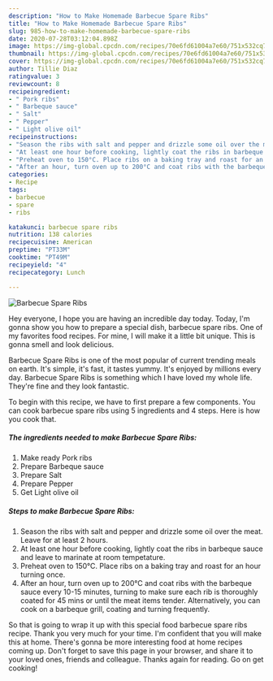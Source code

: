 ```yaml
---
description: "How to Make Homemade Barbecue Spare Ribs"
title: "How to Make Homemade Barbecue Spare Ribs"
slug: 985-how-to-make-homemade-barbecue-spare-ribs
date: 2020-07-28T03:12:04.898Z
image: https://img-global.cpcdn.com/recipes/70e6fd61004a7e60/751x532cq70/barbecue-spare-ribs-recipe-main-photo.jpg
thumbnail: https://img-global.cpcdn.com/recipes/70e6fd61004a7e60/751x532cq70/barbecue-spare-ribs-recipe-main-photo.jpg
cover: https://img-global.cpcdn.com/recipes/70e6fd61004a7e60/751x532cq70/barbecue-spare-ribs-recipe-main-photo.jpg
author: Tillie Diaz
ratingvalue: 3
reviewcount: 8
recipeingredient:
- " Pork ribs"
- " Barbeque sauce"
- " Salt"
- " Pepper"
- " Light olive oil"
recipeinstructions:
- "Season the ribs with salt and pepper and drizzle some oil over the meat. Leave for at least 2 hours."
- "At least one hour before cooking, lightly coat the ribs in barbeque sauce and leave to marinate at room tempetature."
- "Preheat oven to 150°C. Place ribs on a baking tray and roast for an hour turning once."
- "After an hour, turn oven up to 200°C and coat ribs with the barbeque sauce every 10-15 minutes, turning to make sure each rib is thoroughly coated for 45 mins or until the meat items tender. Alternatively, you can cook on a barbeque grill, coating and turning frequently."
categories:
- Recipe
tags:
- barbecue
- spare
- ribs

katakunci: barbecue spare ribs 
nutrition: 138 calories
recipecuisine: American
preptime: "PT33M"
cooktime: "PT49M"
recipeyield: "4"
recipecategory: Lunch

---
```



![Barbecue Spare Ribs](https://img-global.cpcdn.com/recipes/70e6fd61004a7e60/751x532cq70/barbecue-spare-ribs-recipe-main-photo.jpg)

Hey everyone, I hope you are having an incredible day today. Today, I'm gonna show you how to prepare a special dish, barbecue spare ribs. One of my favorites food recipes. For mine, I will make it a little bit unique. This is gonna smell and look delicious.

Barbecue Spare Ribs is one of the most popular of current trending meals on earth. It's simple, it's fast, it tastes yummy. It's enjoyed by millions every day. Barbecue Spare Ribs is something which I have loved my whole life. They're fine and they look fantastic.




To begin with this recipe, we have to first prepare a few components. You can cook barbecue spare ribs using 5 ingredients and 4 steps. Here is how you cook that.

<!--inarticleads1-->

##### The ingredients needed to make Barbecue Spare Ribs:

1. Make ready  Pork ribs
1. Prepare  Barbeque sauce
1. Prepare  Salt
1. Prepare  Pepper
1. Get  Light olive oil




<!--inarticleads2-->

##### Steps to make Barbecue Spare Ribs:

1. Season the ribs with salt and pepper and drizzle some oil over the meat. Leave for at least 2 hours.
1. At least one hour before cooking, lightly coat the ribs in barbeque sauce and leave to marinate at room tempetature.
1. Preheat oven to 150°C. Place ribs on a baking tray and roast for an hour turning once.
1. After an hour, turn oven up to 200°C and coat ribs with the barbeque sauce every 10-15 minutes, turning to make sure each rib is thoroughly coated for 45 mins or until the meat items tender. Alternatively, you can cook on a barbeque grill, coating and turning frequently.




So that is going to wrap it up with this special food barbecue spare ribs recipe. Thank you very much for your time. I'm confident that you will make this at home. There's gonna be more interesting food at home recipes coming up. Don't forget to save this page in your browser, and share it to your loved ones, friends and colleague. Thanks again for reading. Go on get cooking!
